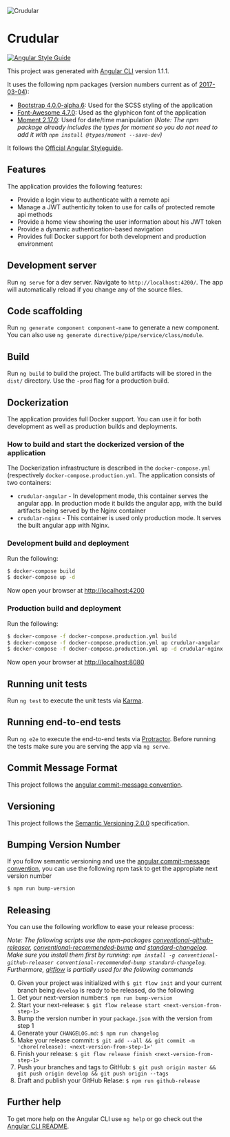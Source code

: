![Crudular](crudular.png)

# Crudular

[![Angular Style Guide](https://mgechev.github.io/angular2-style-guide/images/badge.svg)](https://angular.io/styleguide)

This project was generated with [Angular CLI](https://github.com/angular/angular-cli) version 1.1.1.

It uses the following npm packages (version numbers current as of [2017-03-04](https://xkcd.com/1179/)):

- [Bootstrap 4.0.0-alpha.6](https://www.npmjs.com/package/bootstrap): Used for the SCSS styling of the application
- [Font-Awesome 4.7.0](https://www.npmjs.com/package/font-awesome): Used as the glyphicon font of the application
- [Moment 2.17.0](https://www.npmjs.com/package/moment): Used for date/time manipulation *(Note: The npm package already includes the types for moment so you do not need to add it with `npm install @types/moment --save-dev`)*

It follows the [Official Angular Styleguide](https://angular.io/styleguide).

## Features

The application provides the following features:

- Provide a login view to authenticate with a remote api
- Manage a JWT authenticity token to use for calls of protected remote api methods
- Provide a home view showing the user information about his JWT token
- Provide a dynamic authentication-based navigation
- Provides full Docker support for both development and production environment

## Development server

Run `ng serve` for a dev server. Navigate to `http://localhost:4200/`. The app will automatically reload if you change any of the source files.

## Code scaffolding

Run `ng generate component component-name` to generate a new component. You can also use `ng generate directive/pipe/service/class/module`.

## Build

Run `ng build` to build the project. The build artifacts will be stored in the `dist/` directory. Use the `-prod` flag for a production build.

## Dockerization

The application provides full Docker support. You can use it for both development as well as production builds and deployments.

### How to build and start the dockerized version of the application 

The Dockerization infrastructure is described in the `docker-compose.yml` (respectively `docker-compose.production.yml`.
The application consists of two containers:
- `crudular-angular` - In development mode, this container serves the angular app. In production mode it builds the angular app, with the build artifacts being served by the Nginx container
- `crudular-nginx` - This container is used only production mode. It serves the built angular app with Nginx.

### Development build and deployment

Run the following:

```bash
$ docker-compose build
$ docker-compose up -d
```

Now open your browser at [http://localhost:4200](http://localhost:4200)

### Production build and deployment

Run the following:

```bash
$ docker-compose -f docker-compose.production.yml build
$ docker-compose -f docker-compose.production.yml up crudular-angular   # Wait until this container has finished building, as the nginx container is dependent on the production build artifacts
$ docker-compose -f docker-compose.production.yml up -d crudular-nginx  # Start the nginx container in detached mode
```

Now open your browser at [http://localhost:8080](http://localhost:4200)

## Running unit tests

Run `ng test` to execute the unit tests via [Karma](https://karma-runner.github.io).

## Running end-to-end tests

Run `ng e2e` to execute the end-to-end tests via [Protractor](http://www.protractortest.org/). 
Before running the tests make sure you are serving the app via `ng serve`.

## Commit Message Format

This project follows the [angular commit-message convention](https://github.com/conventional-changelog/conventional-changelog-angular/blob/master/convention.md).

## Versioning

This project follows the [Semantic Versioning 2.0.0](http://semver.org/) specification.

## Bumping Version Number

If you follow semantic versioning and use the [angular commit-message convention](https://github.com/conventional-changelog/conventional-changelog-angular/blob/master/convention.md), you can use the following npm task to get the appropiate next version number

```bash
$ npm run bump-version
```

## Releasing

You can use the following workflow to ease your release process:

*Note: The following scripts use the npm-packages [conventional-github-releaser](https://github.com/conventional-changelog/conventional-github-releaser), [conventional-recommended-bump](https://github.com/conventional-changelog/conventional-recommended-bump) and [standard-changelog](https://github.com/conventional-changelog/standard-changelog). Make sure you install them first by running: `npm install -g conventional-github-releaser conventional-recommended-bump standard-changelog`. Furthermore, [gitflow](https://github.com/nvie/gitflow) is partially used for the following commands*

0. Given your project was initialized with `$ git flow init` and your current branch being `develop` is ready to be released, do the following
1. Get your next-version number:`$ npm run bump-version`
2. Start your next-release: `$ git flow release start <next-version-from-step-1>`
3. Bump the version number in your `package.json` with the version from step 1
4. Generate your `CHANGELOG.md`: `$ npm run changelog`
5. Make your release commit: `$ git add --all && git commit -m 'chore(release): <next-version-from-step-1>'`
6. Finish your release: `$ git flow release finish <next-version-from-step-1>`
7. Push your branches and tags to GitHub: `$ git push origin master && git push origin develop && git push origin --tags`
8. Draft and publish your GitHub Relase: `$ npm run github-release`

## Further help

To get more help on the Angular CLI use `ng help` or go check out the [Angular CLI README](https://github.com/angular/angular-cli/blob/master/README.md).
